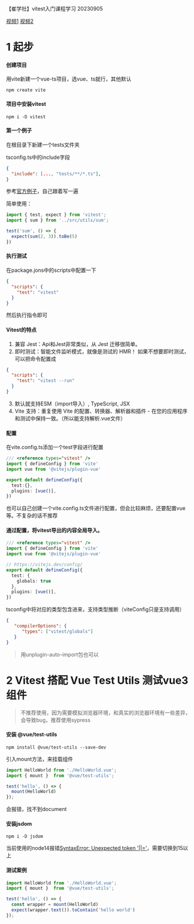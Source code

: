 【崔学社】vitest入门课程学习 
20230905

[视频1](https://www.bilibili.com/video/BV1mg41167VX/)
[视频2](https://www.bilibili.com/video/BV1hd4y1P7aQ/)
# 1 起步
#### 创建项目
用vite新建一个vue-ts项目，选vue、ts就行，其他默认
```shell
npm create vite
```

#### 项目中安装vitest
```shell
npm i -D vitest
```

#### 第一个例子
在根目录下新建一个tests文件夹

tsconfig.ts中的include字段
```json
{
  "include": [..., "tests/**/*.ts"],
}
```

参考[官方例子](https://cn.vitest.dev/guide/#%E7%BC%96%E5%86%99%E6%B5%8B%E8%AF%95)，自己跟着写一遍

简单使用：
```ts
import { test, expect } from 'vitest';
import { sum } from '../src/utils/sum';

test('sum', () => {
  expect(sum(2, 3)).toBe(5)
})

```

#### 执行测试
在package.jons中的scripts中配置一下
```json
{
  "scripts": {
    "test": "vitest"
  }
}
```

然后执行指令即可

#### Vitest的特点
1. 兼容 Jest：Api和Jest非常类似，从 Jest 迁移很简单。
2. 即时测试：智能文件监听模式，就像是测试的 HMR！
  如果不想要即时测试，可以把命令配置成
```json
{
  "scripts": {
    "test": "vitest --run"
  }
}
```
3. 默认就支持ESM（import导入）, TypeScript, JSX
4. Vite 支持：重复使用 Vite 的配置、转换器、解析器和插件 - 在您的应用程序和测试中保持一致。（所以能支持解析.vue文件）

#### 配置
在vite.config.ts添加一个test字段进行配置
```ts
/// <reference types="vitest" />
import { defineConfig } from 'vite'
import vue from '@vitejs/plugin-vue'

export default defineConfig({
  test:{},
  plugins: [vue()],
})
```
也可以自己创建一个vite.config.ts文件进行配置，但会比较麻烦，还要配置vue等。不复杂的话不推荐

#### 通过配置，将vitest导出的内容全局导入。
```ts
/// <reference types="vitest" />
import { defineConfig } from 'vite'
import vue from '@vitejs/plugin-vue'

// https://vitejs.dev/config/
export default defineConfig({
  test: {
    globals: true
  },
  plugins: [vue()],
})

```
tsconfig中将对应的类型包含进来，支持类型推断（viteConfig只是支持调用）
```json
{
   "compilerOptions": {
      "types": ["vitest/globals"]
   }
}
```

> 用unplugin-auto-import包也可以

# 2 Vitest 搭配 Vue Test Utils 测试vue3组件
>不推荐使用，因为需要模拟浏览器环境，和真实的浏览器环境有一些差异，会导致bug，推荐使用sypress

#### 安装 @vue/test-utils 
```
npm install @vue/test-utils --save-dev
```
引入mount方法，来挂载组件
```ts
import HelloWorld from './HelloWorld.vue';
import { mount }  from '@vue/test-utils';

test('hello', () => {
  mount(HelloWorld)
});

```

会报错，找不到document

#### 安装jsdom
```shell
npm i -D jsdom
```

当前使用的node14报错[SyntaxError: Unexpected token '||='](https://stackoverflow.com/questions/72522748/syntaxerror-unexpected-token)，需要切换到15以上

#### 测试案例
```ts
import HelloWorld from './HelloWorld.vue';
import { mount }  from '@vue/test-utils';

test('hello', () => {
  const wrapper = mount(HelloWorld)
  expect(wrapper.text()).toContain('hello world')
});
```
